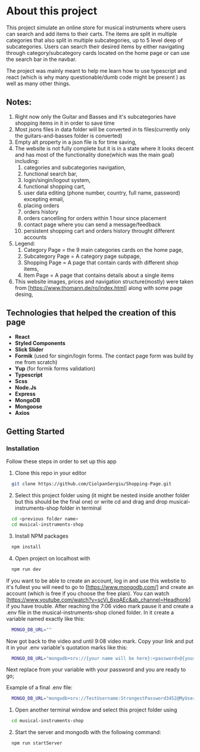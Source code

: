 # About this project

This project simulate an online store for musical instruments where users can search and add items to their carts. The items are split in multiple categories that also split in multiple subcategories, up to 5 level deep of subcategories. Users can search their desired items by either navigating through category/subcategory cards located on the home page or can use the search bar in the navbar.

The project was mainly meant to help me learn how to use typescript and react (which is why many questionable/dumb code might be present ) as well as many other things.

## Notes:

1. Right now only the Guitar and Basses and it's subcategories have shopping items in it in order to save time
2. Most jsons files in data folder will be converted in ts files(currently only the guitars-and-basses folder is converted)
3. Empty alt property in a json file is for time saving,
4. The website is not fully complete but it is in a state where it looks decent and has most of the functionality done(which was the main goal) including:
   1. categories and subcategories navigation,
   2. functional search bar,
   3. login/singin/logout system,
   4. functional shopping cart,
   5. user data editing (phone number, country, full name, password) excepting email,
   6. placing orders
   7. orders history
   8. orders cancelling for orders within 1 hour since placement
   9. contact page where you can send a message/feedback
   10. persistent shopping cart and orders history throught different accounts
5. Legend:
   1. Category Page = the 9 main categories cards on the home page,
   2. Subcategory Page = A category page subpage,
   3. Shopping Page = A page that contain cards with different shop items,
   4. Item Page = A page that contains details about a single items
6. This website images, prices and navigation structure(mostly) were taken from [https://www.thomann.de/ro/index.html] along with some page desing,

## Technologies that helped the creation of this page

- **React**
- **Styled Components**
- **Slick Slider**
- **Formik** (used for singin/login forms. The contact page form was build by me from scratch)
- **Yup** (for formik forms validation)
- **Typescript**
- **Scss**
- **Node.Js**
- **Express**
- **MongoDB**
- **Mongoose**
- **Axios**

## Getting Started

### Installation

Follow these steps in order to set up this app

1. Clone this repo in your editor

```sh
  git clone https://github.com/CiolpanSergiu/Shopping-Page.git
```

2. Select this project folder using (it might be nested inside another folder but this should be the final one) or write cd and drag and drop musical-instruments-shop folder in terminal

```sh
  cd <previous folder name>
  cd musical-instruments-shop
```

3. Install NPM packages

```sh
  npm install
```

4. Open project on localhost with

```sh
  npm run dev
```

If you want to be able to create an account, log in and use this webstie to it's fullest you will need to go to
[https://www.mongodb.com/] and create an account (which is free if you choose the free plan). You can watch [https://www.youtube.com/watch?v=scVi_6xqAEc&ab_channel=Headhonk] if you have trouble. After reaching the 7:06 video mark pause it and create a .env file
in the musical-instruments-shop cloned folder. In it create a variable named exactly like this:

```sh
  MONGO_DB_URL=""
```

Now got back to the video and until 9:08 video mark. Copy your link and put it in your .env variable's quotation marks like this:

```sh
  MONGO_DB_URL="mongodb+srv://{your name will be here}:<password>@{your cluster name will be here}.aptr19m.mongodb.net/?retryWrites=true&w=majority"
```

Next replace <password> from your variable with your password and you are ready to go;

Example of a final .env file:

```sh
  MONGO_DB_URL="mongodb+srv://TestUsername:StrongestPassword3452@MyUsersDB.aptr19m.mongodb.net/?retryWrites=true&w=majority"
```

1. Open another terminal window and select this project folder using

```sh
  cd musical-instruments-shop
```

2. Start the server and mongodb with the following command:

```sh
  npm run startServer
```
